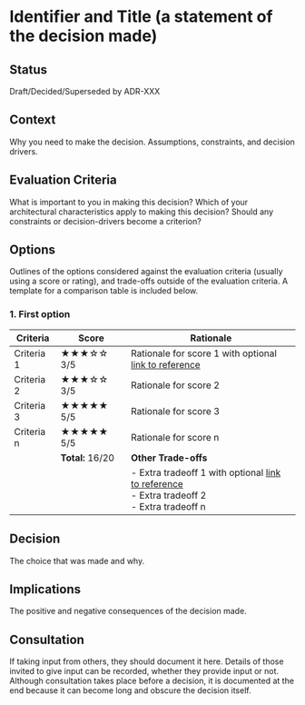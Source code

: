 # Identifier and Title (a statement of the decision made)

## Status
Draft/Decided/Superseded by ADR-XXX

## Context
Why you need to make the decision. Assumptions, constraints, and decision drivers.

## Evaluation Criteria
What is important to you in making this decision?
Which of your architectural characteristics apply to making this decision?
Should any constraints or decision-drivers become a criterion?

## Options
Outlines of the options considered against the evaluation criteria (usually using a
score or rating), and trade-offs outside of the evaluation criteria. A template for a comparison table is included below.

### 1. First option

| Criteria   | Score            | Rationale                                                                                                                       |
| ---------- | ---------------- | ------------------------------------------------------------------------------------------------------------------------------- |
| Criteria 1 | ★★★☆☆ 3/5        | Rationale for score 1 with optional [link to reference](https://link-to-reference)                                              |
| Criteria 2 | ★★★☆☆ 3/5        | Rationale for score 2                                                                                                           |
| Criteria 3 | ★★★★★ 5/5        | Rationale for score 3                                                                                                           |
| Criteria n | ★★★★★ 5/5        | Rationale for score n                                                                                                           |
|            | **Total:** 16/20 | **Other Trade-offs**                                                                                                            |
|            |                  | - Extra tradeoff 1 with optional [link to reference](https://link-to-reference) <br/>- Extra tradeoff 2 <br/>- Extra tradeoff n |

## Decision
The choice that was made and why.

## Implications
The positive and negative consequences of the decision made.

## Consultation
If taking input from others, they should document it here. Details of those invited
to give input can be recorded, whether they provide input or not. Although consultation
takes place before a decision, it is documented at the end because it can become
long and obscure the decision itself.